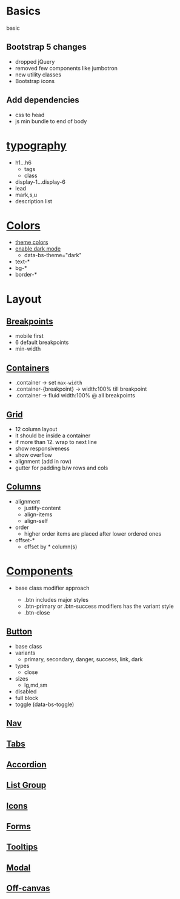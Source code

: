 # Basics
basic

## Bootstrap 5 changes

- dropped jQuery
- removed few components like jumbotron
- new utility classes
- Bootstrap icons

## Add dependencies

- css to head
- js min bundle to end of body

# [typography](https://getbootstrap.com/docs/5.3/content/typography/)

- h1...h6
  - tags
  - class
- display-1...display-6
- lead
- mark,s,u
- description list

# [Colors](https://getbootstrap.com/docs/5.3/customize/color/)

- [theme colors](https://getbootstrap.com/docs/5.3/customize/color/#theme-colors)
- [enable dark mode](https://getbootstrap.com/docs/5.3/customize/color-modes/#enable-dark-mode)
  - data-bs-theme="dark"
- text-\*
- bg-\*
- border-\*

# Layout

## [Breakpoints](https://getbootstrap.com/docs/5.3/layout/breakpoints/)

- mobile first
- 6 default breakpoints
- min-width

## [Containers](https://getbootstrap.com/docs/5.3/layout/containers/)

- .container -> set `max-width`
- .container-{breakpoint} -> width:100% till breakpoint
- .container -> fluid width:100% @ all breakpoints

## [Grid](https://getbootstrap.com/docs/5.3/layout/grid/)

- 12 column layout
- it should be inside a container
- if more than 12. wrap to next line
- show responsiveness
- show overflow
- alignment (add in row)
- gutter for padding b/w rows and cols

## [Columns](https://getbootstrap.com/docs/5.3/layout/columns/)

- alignment
  - justify-content
  - align-items
  - align-self
- order
  - higher order items are placed after lower ordered ones
- offset-\*
  - offset by \* column(s)

# [Components](https://getbootstrap.com/docs/5.3/customize/components/)

- base class modifier approach

  - .btn includes major styles
  - .btn-primary or .btn-success modifiers has the variant style
  - .btn-close

## [Button](https://getbootstrap.com/docs/5.3/components/buttons/)

- base class
- variants
  - primary, secondary, danger, success, link, dark
- types
  - close
- sizes
  - lg,md,sm
- disabled
- full block
- toggle (data-bs-toggle)

## [Nav](https://getbootstrap.com/docs/5.3/components/navbar/)

## [Tabs](https://getbootstrap.com/docs/5.3/components/navs-tabs/#tabs)

## [Accordion](https://getbootstrap.com/docs/5.3/components/accordion/)

## [List Group](https://getbootstrap.com/docs/5.3/components/list-group/)

## [Icons](https://icons.getbootstrap.com/)

## [Forms](https://getbootstrap.com/docs/5.3/forms/overview/)

## [Tooltips](https://getbootstrap.com/docs/5.3/components/tooltips/)

## [Modal](https://getbootstrap.com/docs/5.3/components/modal/)

## [Off-canvas](https://getbootstrap.com/docs/5.3/components/offcanvas/)
